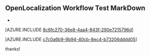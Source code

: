 ## OpenLocalization Workflow Test MarkDown
* 

[AZURE.INCLUDE [8c6fc270-36e8-4aa4-843f-290e7215796d](calleeMd1.md)]



[AZURE.INCLUDE [c7c0a6b9-9b94-40cb-8ec4-b73206dddd05](calleeMd2.md)]

 
thanks!